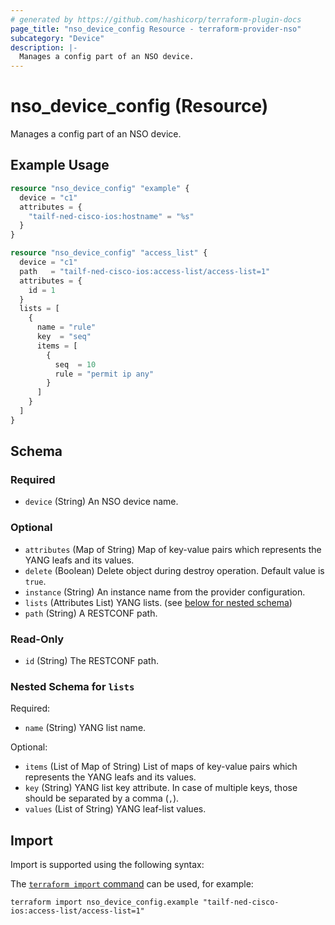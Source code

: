 ```yaml
---
# generated by https://github.com/hashicorp/terraform-plugin-docs
page_title: "nso_device_config Resource - terraform-provider-nso"
subcategory: "Device"
description: |-
  Manages a config part of an NSO device.
---
```


# nso_device_config (Resource)

Manages a config part of an NSO device.

## Example Usage

```terraform
resource "nso_device_config" "example" {
  device = "c1"
  attributes = {
    "tailf-ned-cisco-ios:hostname" = "%s"
  }
}

resource "nso_device_config" "access_list" {
  device = "c1"
  path   = "tailf-ned-cisco-ios:access-list/access-list=1"
  attributes = {
    id = 1
  }
  lists = [
    {
      name = "rule"
      key  = "seq"
      items = [
        {
          seq  = 10
          rule = "permit ip any"
        }
      ]
    }
  ]
}
```

<!-- schema generated by tfplugindocs -->
## Schema

### Required

- `device` (String) An NSO device name.

### Optional

- `attributes` (Map of String) Map of key-value pairs which represents the YANG leafs and its values.
- `delete` (Boolean) Delete object during destroy operation. Default value is `true`.
- `instance` (String) An instance name from the provider configuration.
- `lists` (Attributes List) YANG lists. (see [below for nested schema](#nestedatt--lists))
- `path` (String) A RESTCONF path.

### Read-Only

- `id` (String) The RESTCONF path.

<a id="nestedatt--lists"></a>
### Nested Schema for `lists`

Required:

- `name` (String) YANG list name.

Optional:

- `items` (List of Map of String) List of maps of key-value pairs which represents the YANG leafs and its values.
- `key` (String) YANG list key attribute. In case of multiple keys, those should be separated by a comma (`,`).
- `values` (List of String) YANG leaf-list values.

## Import

Import is supported using the following syntax:

The [`terraform import` command](https://developer.hashicorp.com/terraform/cli/commands/import) can be used, for example:

```shell
terraform import nso_device_config.example "tailf-ned-cisco-ios:access-list/access-list=1"
```
